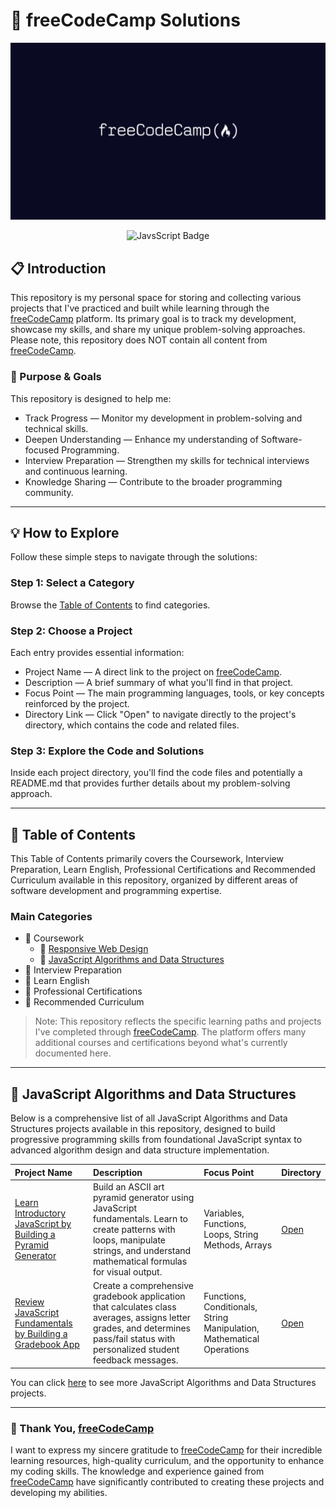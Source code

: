 # 🧠 freeCodeCamp Solutions

[![freeCodeCamp logo](./image/freecodecamp-logo.png)](https://www.freecodecamp.org/learn)

<section align="center">
    <span>
        <img alt="JavsScript Badge" src="https://img.shields.io/badge/javascript-transparent?style=for-the-badge&logo=javascript&logoColor=000&color=F0DB4F">
    </span>
</section>

## 📋 Introduction

This repository is my personal space for storing and collecting various projects that I've practiced and built while learning through the [freeCodeCamp](https://www.freecodecamp.org/learn) platform. Its primary goal is to track my development, showcase my skills, and share my unique problem-solving approaches. Please note, this repository does NOT contain all content from [freeCodeCamp](https://www.freecodecamp.org/learn).

### 🎯 Purpose & Goals
This repository is designed to help me:

* Track Progress — Monitor my development in problem-solving and technical skills.
* Deepen Understanding — Enhance my understanding of Software-focused Programming.
* Interview Preparation — Strengthen my skills for technical interviews and continuous learning.
* Knowledge Sharing — Contribute to the broader programming community.

---

## 💡 How to Explore

Follow these simple steps to navigate through the solutions:

### Step 1: Select a Category

Browse the [Table of Contents](#-table-of-contents) to find categories.

### Step 2: Choose a Project

Each entry provides essential information:

* Project Name — A direct link to the project on [freeCodeCamp](https://www.freecodecamp.org/learn).
* Description — A brief summary of what you'll find in that project.
* Focus Point — The main programming languages, tools, or key concepts reinforced by the project.
* Directory Link — Click "Open" to navigate directly to the project's directory, which contains the code and related files.

### Step 3: Explore the Code and Solutions

Inside each project directory, you'll find the code files and potentially a README.md that provides further details about my problem-solving approach.

---
## 📁 Table of Contents

This Table of Contents primarily covers the Coursework, Interview Preparation, Learn English, Professional Certifications and Recommended Curriculum available in this repository, organized by different areas of software development and programming expertise.

### Main Categories

* 📁 Coursework
  * 📂 [Responsive Web Design](./coursework/responsive-web-design/)
  * 📂 [JavaScript Algorithms and Data Structures](./coursework/javaScript-algorithms-and-data-structures/)
* 📁 Interview Preparation
* 📁 Learn English
* 📁 Professional Certifications
* 📁 Recommended Curriculum

> Note: This repository reflects the specific learning paths and projects I've completed through [freeCodeCamp](https://www.freecodecamp.org/learn). The platform offers many additional courses and certifications beyond what's currently documented here.

---

## 📂 JavaScript Algorithms and Data Structures

Below is a comprehensive list of all JavaScript Algorithms and Data Structures projects available in this repository, designed to build progressive programming skills from foundational JavaScript syntax to advanced algorithm design and data structure implementation.

| Project Name | Description | Focus Point | Directory |
| :------------------------- | :------------------------------------------------------------------------------------------------------------------------------------------------------------------------------------------- | :---------------------------------- | :---------------------- |
|[Learn Introductory JavaScript by Building a Pyramid Generator](https://www.freecodecamp.org/learn/javascript-algorithms-and-data-structures-v8/learn-introductory-javascript-by-building-a-pyramid-generator/step-1) | Build an ASCII art pyramid generator using JavaScript fundamentals. Learn to create patterns with loops, manipulate strings, and understand mathematical formulas for visual output. | Variables, Functions, Loops, String Methods, Arrays | [Open](./coursework/javaScript-algorithms-and-data-structures/01-learn-introductory-javascript-by-building-a-pyramid-generator/) |
| [Review JavaScript Fundamentals by Building a Gradebook App](https://www.freecodecamp.org/learn/javascript-algorithms-and-data-structures-v8/review-js-fundamentals-by-building-a-gradebook-app/step-1) | Create a comprehensive gradebook application that calculates class averages, assigns letter grades, and determines pass/fail status with personalized student feedback messages. | Functions, Conditionals, String Manipulation, Mathematical Operations | [Open](./coursework/javaScript-algorithms-and-data-structures/02-review-javascript-fundamentals-by-building-a-gradebook-app/) |

You can click [here](./coursework/javaScript-algorithms-and-data-structures/) to see more JavaScript Algorithms and Data Structures projects.

---

### 🙏 Thank You, [freeCodeCamp](https://www.freecodecamp.org/learn)

I want to express my sincere gratitude to [freeCodeCamp](https://www.freecodecamp.org/learn) for their incredible learning resources, high-quality curriculum, and the opportunity to enhance my coding skills. The knowledge and experience gained from [freeCodeCamp](https://www.freecodecamp.org/learn) have significantly contributed to creating these projects and developing my abilities.